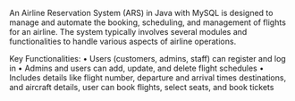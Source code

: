 An Airline Reservation System (ARS) in Java with MySQL is designed to manage and automate the booking, scheduling, and management of flights for an airline. The system typically involves several modules and functionalities to handle various aspects of airline operations.

Key Functionalities: 
•	Users (customers, admins, staff) can register and log in 
•	Admins and users can add, update, and delete flight schedules
•	Includes details like flight number, departure and arrival times destinations, and aircraft details, user can book flights, select seats, and book tickets
